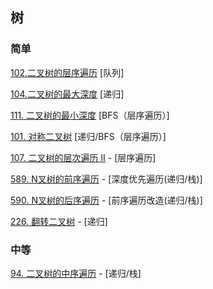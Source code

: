 ## 树

### 简单

[102.二叉树的层序遍历](https://leetcode-cn.com/problems/binary-tree-level-order-traversal) [队列]

[104.二叉树的最大深度](https://leetcode-cn.com/problems/maximum-depth-of-binary-tree) [递归]

[111. 二叉树的最小深度](https://leetcode-cn.com/problems/minimum-depth-of-binary-tree/submissions/) [BFS（层序遍历）]

[101. 对称二叉树](https://leetcode-cn.com/problems/symmetric-tree/) [递归/BFS（层序遍历）]

[107. 二叉树的层次遍历 II](https://leetcode-cn.com/problems/binary-tree-level-order-traversal-ii/submissions/) - [层序遍历]

[589. N叉树的前序遍历](https://leetcode-cn.com/problems/n-ary-tree-preorder-traversal/submissions/) - [深度优先遍历(递归/栈)]

[590. N叉树的后序遍历](https://leetcode-cn.com/problems/n-ary-tree-postorder-traversal/) - [前序遍历改造(递归/栈)]

[226. 翻转二叉树](https://leetcode-cn.com/problems/invert-binary-tree/submissions/) - [递归]

### 中等

[94. 二叉树的中序遍历](https://leetcode-cn.com/problems/binary-tree-inorder-traversal/) - [递归/栈]